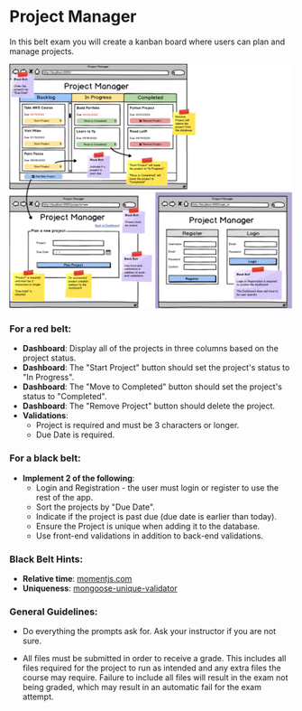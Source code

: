 # Project Manager
In this belt exam you will create a kanban board where users can plan and manage projects.

<img src='./1.png'>

### For a red belt:
- **Dashboard**: Display all of the projects in three columns based on the project status.
- **Dashboard**: The "Start Project" button should set the project's status to "In Progress".
- **Dashboard**: The "Move to Completed" button should set the project's status to "Completed".
- **Dashboard**: The "Remove Project" button should delete the project.
- **Validations**:
  - Project is required and must be 3 characters or longer.
  - Due Date is required.

### For a black belt:
- **Implement 2 of the following**:
  - Login and Registration - the user must login or register to use the rest of the app.
  - Sort the projects by "Due Date".
  - Indicate if the project is past due (due date is earlier than today).
  - Ensure the Project is unique when adding it to the database.
  - Use front-end validations in addition to back-end validations.

### Black Belt Hints:
- **Relative time**: [momentjs.com](https://momentjs.com/)
- **Uniqueness**: [mongoose-unique-validator](https://www.npmjs.com/package/mongoose-unique-validator)

### General Guidelines:
- Do everything the prompts ask for. Ask your instructor if you are not sure.

- All files must be submitted in order to receive a grade. This includes all files required for the project to run as intended and any extra files the course may require. Failure to include all files will result in the exam not being graded, which may result in an automatic fail for the exam attempt.

